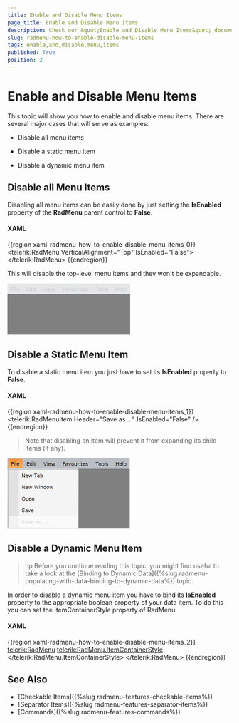 ```yaml
---
title: Enable and Disable Menu Items
page_title: Enable and Disable Menu Items
description: Check our &quot;Enable and Disable Menu Items&quot; documentation article for the RadMenu {{ site.framework_name }} control.
slug: radmenu-how-to-enable-disable-menu-items
tags: enable,and,disable,menu,items
published: True
position: 2
---
```


# Enable and Disable Menu Items

This topic will show you how to enable and disable menu items. There are several major cases that will serve as examples:

* Disable all menu items

* Disable a static menu item

* Disable a dynamic menu item

## Disable all Menu Items

Disabling all menu items can be easily done by just setting the __IsEnabled__ property of the __RadMenu__ parent control to __False__.

#### __XAML__

{{region xaml-radmenu-how-to-enable-disable-menu-items_0}}
	<telerik:RadMenu VerticalAlignment="Top" IsEnabled="False">
	</telerik:RadMenu>
{{endregion}}

This will disable the top-level menu items and they won't be expandable. 

![](images/RadMenu_How_To_Enable_Disable_01.png)

## Disable a Static Menu Item

To disable a static menu item you just have to set its __IsEnabled__ property to __False__.

#### __XAML__

{{region xaml-radmenu-how-to-enable-disable-menu-items_1}}
	<telerik:RadMenuItem Header="Save as ..." IsEnabled="False" />
{{endregion}}

>Note that disabling an item will prevent it from expanding its child items (if any).

![](images/RadMenu_How_To_Enable_Disable_02.png)

## Disable a Dynamic Menu Item

>tip Before you continue reading this topic, you might find useful to take a look at the [Binding to Dynamic Data]({%slug radmenu-populating-with-data-binding-to-dynamic-data%}) topic.

In order to disable a dynamic menu item you have to bind its __IsEnabled__ property to the appropriate boolean property of your data item. To do this you can set the ItemContainerStyle property of RadMenu.

#### __XAML__
{{region xaml-radmenu-how-to-enable-disable-menu-items_2}}
	<telerik:RadMenu>
	    <telerik:RadMenu.ItemContainerStyle>
			<!-- if you use NoXaml dlls, set the following property on the Style object: BasedOn="{StaticResource RadMenuItemStyle}" -->
	        <Style TargetType="telerik:RadMenuItem">
				<Setter Property="IsEnabled" Value="{Binding CanClickItem}" />
	        </Style>
	    </telerik:RadMenu.ItemContainerStyle>
	</telerik:RadMenu>
{{endregion}}

## See Also  
 * [Checkable Items]({%slug radmenu-features-checkable-items%})
 * [Separator Items]({%slug radmenu-features-separator-items%})
 * [Commands]({%slug radmenu-features-commands%})